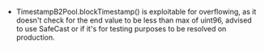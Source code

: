 - TimestampB2Pool.blockTimestamp() is exploitable for overflowing, as it doesn't check for the end value to be less than max of uint96, advised to use SafeCast or if it's for testing purposes to be resolved on production.